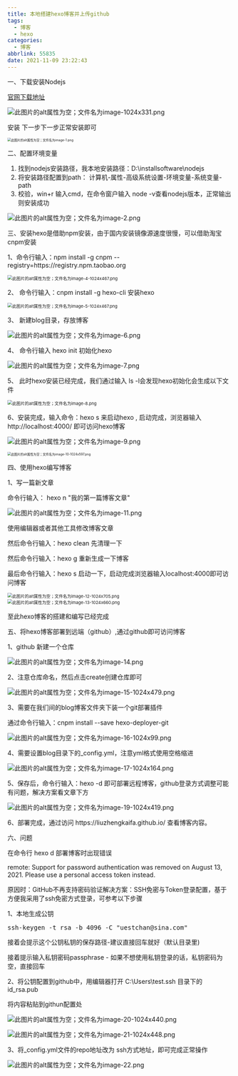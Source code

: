 ```yaml
---
title: 本地搭建hexo博客并上传github
tags:
  - 博客
  - hexo
categories:
  - 博客
abbrlink: 55835
date: 2021-11-09 23:22:43
---
```


一、下载安装Nodejs

[官网下载地址](https://nodejs.org/en/)

![此图片的alt属性为空；文件名为image-1024x331.png](本地搭建hexo博客并上传github/image-1024x331.png)

<!-- more -->

<p>安装 下一步下一步正常安装即可</p>

<img src="本地搭建hexo博客并上传github/image-1.png" alt="此图片的alt属性为空；文件名为image-1.png" style="zoom:50%;" />

<p> 二、配置环境变量</p>
<ol><li>找到nodejs安装路径，我本地安装路径：D:\installsoftware\nodejs</li><li>将安装路径配置到path： 计算机-属性-高级系统设置-环境变量-系统变量-path </li><li>校验，win+r 输入cmd，在命令窗户输入 node -v查看nodejs版本，正常输出则安装成功</li></ol>

![此图片的alt属性为空；文件名为image-2.png](本地搭建hexo博客并上传github/image-2.png)

<p>三、安装hexo是借助npm安装，由于国内安装镜像源速度很慢，可以借助淘宝cnpm安装</p>

<p>1、命令行输入：npm install -g cnpm --registry=https://registry.npm.taobao.org</p>

<img src="本地搭建hexo博客并上传github/image-4-1024x467.png" alt="此图片的alt属性为空；文件名为image-4-1024x467.png" style="zoom:67%;" />

<p>2、 命令行输入：cnpm install -g hexo-cli 安装hexo</p>

<img src="本地搭建hexo博客并上传github/image-5-1024x467.png" alt="此图片的alt属性为空；文件名为image-5-1024x467.png" style="zoom:67%;" />

<p> 3、 新建blog目录，存放博客</p>

![此图片的alt属性为空；文件名为image-6.png](本地搭建hexo博客并上传github/image-6.png)

<p>4、 命令行输入 hexo init 初始化hexo</p>

![此图片的alt属性为空；文件名为image-7.png](本地搭建hexo博客并上传github/image-7.png)

<p>5、 此时hexo安装已经完成，我们通过输入 ls -l会发现hexo初始化会生成以下文件</p>

<img src="本地搭建hexo博客并上传github/image-8.png" alt="此图片的alt属性为空；文件名为image-8.png" style="zoom:67%;" />

<p>6、安装完成，输入命令：hexo s  来启动hexo , 启动完成，浏览器输入http://localhost:4000/ 即可访问hexo博客</p>

![此图片的alt属性为空；文件名为image-9.png](本地搭建hexo博客并上传github/image-9.png)

<img src="本地搭建hexo博客并上传github/image-10-1024x597.png" alt="此图片的alt属性为空；文件名为image-10-1024x597.png" style="zoom:50%;" />

<p> 四、使用hexo编写博客</p>

<p>1、写一篇新文章</p>

<p>命令行输入： hexo n "我的第一篇博客文章" </p>

![此图片的alt属性为空；文件名为image-11.png](本地搭建hexo博客并上传github/image-11.png)

<p>使用编辑器或者其他工具修改博客文章</p>
<p>然后命令行输入：hexo clean 先清理一下</p>
<p>然后命令行输入：hexo g 重新生成一下博客</p>
<p>最后命令行输入：hexo s 启动一下，启动完成浏览器输入localhost:4000即可访问博客</p>

<img src="本地搭建hexo博客并上传github/image-12-1024x705.png" alt="此图片的alt属性为空；文件名为image-12-1024x705.png" style="zoom:67%;" />

<img src="本地搭建hexo博客并上传github/image-13-1024x660.png" alt="此图片的alt属性为空；文件名为image-13-1024x660.png" style="zoom:67%;" />

<p>至此hexo博客的搭建和编写已经完成</p>

<p> 五、将hexo博客部署到远端（github）,通过github即可访问博客 </p>

<p>1、github 新建一个仓库</p>

![此图片的alt属性为空；文件名为image-14.png](本地搭建hexo博客并上传github/image-14.png)

<p>2、注意仓库命名，然后点击create创建仓库即可</p>

![此图片的alt属性为空；文件名为image-15-1024x479.png](本地搭建hexo博客并上传github/image-15-1024x479.png)

<p> 3、需要在我们间的blog博客文件夹下装一个git部署插件</p>

<p>通过命令行输入：cnpm install --save hexo-deployer-git</p>

![此图片的alt属性为空；文件名为image-16-1024x99.png](本地搭建hexo博客并上传github/image-16-1024x99.png)

<p>4、需要设置blog目录下的_config.yml，注意yml格式使用空格缩进</p>

![此图片的alt属性为空；文件名为image-17-1024x164.png](本地搭建hexo博客并上传github/image-17-1024x164.png)

<p>5、保存后，命令行输入：hexo -d 即可部署远程博客，github登录方式调整可能有问题，解决方案看文章下方</p>

![此图片的alt属性为空；文件名为image-19-1024x419.png](本地搭建hexo博客并上传github/image-19-1024x419.png)

<p>6、部署完成，通过访问 https://liuzhengkaifa.github.io/ 查看博客内容。 </p>

<p>六、问题</p>
<p>  在命令行 hexo d 部署博客时出现错误</p>
<p>remote: Support for password authentication was removed on August 13, 2021. Please use a personal access token instead.</p>
<p>原因时：GitHub不再支持密码验证解决方案：SSH免密与Token登录配置，基于方便我采用了ssh免密方式登录，可参考以下步骤</p>
<p>1、本地生成公钥</p>
<pre class="wp-block-preformatted">ssh-keygen -t rsa -b 4096 -C "uestchan@sina.com"</pre>
<p>接着会提示这个公钥私钥的保存路径-建议直接回车就好（默认目录里)</p>
<p>接着提示输入私钥密码passphrase - 如果不想使用私钥登录的话，私钥密码为空，直接回车</p>

<p> 2、将公钥配置到github中，用编辑器打开 C:\Users\test.ssh 目录下的 id_rsa.pub</p>

<p>将内容粘贴到githun配置处</p>

![此图片的alt属性为空；文件名为image-20-1024x440.png](本地搭建hexo博客并上传github/image-20-1024x440.png)

![此图片的alt属性为空；文件名为image-21-1024x448.png](本地搭建hexo博客并上传github/image-21-1024x448.png)

<p>3、将_config.yml文件的repo地址改为 ssh方式地址，即可完成正常操作</p>

![此图片的alt属性为空；文件名为image-22.png](本地搭建hexo博客并上传github/image-22.png)